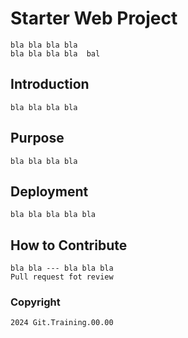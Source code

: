 # Starter Web Project

	bla bla bla bla 
	bla bla bla bla  bal
## Introduction
	bla bla bla bla 
## Purpose 
	bla bla bla bla 
## Deployment
	bla bla bla bla bla
## How to Contribute
	bla bla --- bla bla bla
	Pull request fot review

### Copyright 

	2024 Git.Training.00.00
	
	